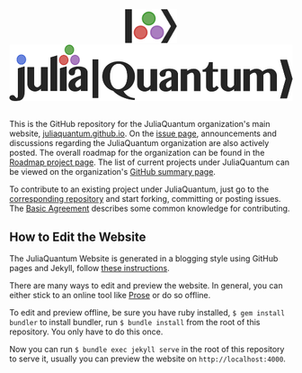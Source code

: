 <a name="logo"/>
<div align="center">
<a href="http://http://juliaquantum.github.io/" target="_blank">
<img src="images/logo_icon.png" alt="JuliaQuantum Logo" height="60"></img>
</a>
</div>

<a name="Textlogo"/>
<div align="center">
<a href="http://http://juliaquantum.github.io/" target="_blank">
<img src="images/logo_hires.png" alt="JuliaQuantum Logo in Text" height="100"></img>
</a>
</div>


## 

This is the GitHub repository for the JuliaQuantum organization's main website, [juliaquantum.github.io](http://juliaquantum.github.io/). On the [issue page](https://github.com/JuliaQuantum/JuliaQuantum.github.io/issues), announcements and discussions regarding the JuliaQuantum organization are also actively posted. The overall roadmap for the organization can be found in the [Roadmap project page](https://github.com/JuliaQuantum/Roadmap). The list of current projects under JuliaQuantum can be viewed on the organization's [GitHub summary page](https://github.com/JuliaQuantum).

To contribute to an existing project under JuliaQuantum, just go to the [corresponding repository](https://github.com/JuliaQuantum) and start forking, committing or posting issues. The [Basic Agreement](https://github.com/JuliaQuantum/JuliaQuantum.github.io/issues/3) describes some common knowledge for contributing.


## How to Edit the Website

The JuliaQuantum Website is generated in a blogging style using GitHub pages and Jekyll, follow [these instructions](https://help.github.com/articles/using-jekyll-with-pages).

There are many ways to edit and preview the website. In general, you can either stick to an online tool like [Prose](http://prose.io) or do so offline.

To edit and preview offline, be sure you have ruby installed, `$ gem install bundler` to install bundler, run `$ bundle install` from the root of this repository.
You only have to do this once.

Now you can run `$ bundle exec jekyll serve` in the root of this repository to serve it, usually you can preview the website on `http://localhost:4000`.

